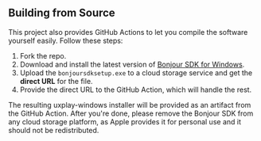 ## Building from Source
This project also provides GitHub Actions to let you compile the software yourself easily. Follow these steps:

1. Fork the repo.
2. Download and install the latest version of [Bonjour SDK for Windows](https://developer.apple.com/bonjour/).
3. Upload the `bonjoursdksetup.exe` to a cloud storage service and get the **direct URL** for the file.
4. Provide the direct URL to the GitHub Action, which will handle the rest.

The resulting uxplay-windows installer will be provided as an artifact from the GitHub Action. After you're done, please remove the Bonjour SDK from any cloud storage platform, as Apple provides it for personal use and it should not be redistributed.
